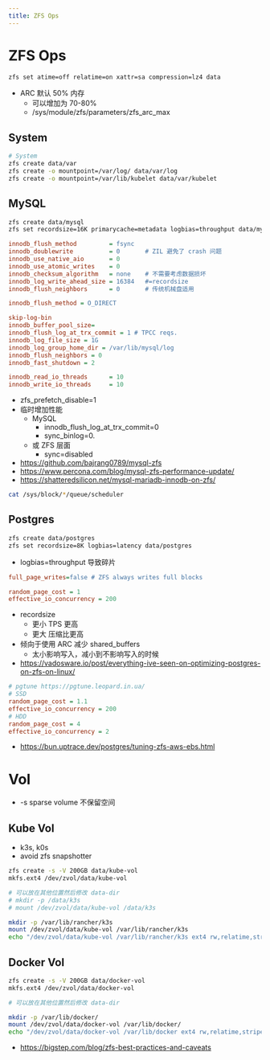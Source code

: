 ```yaml
---
title: ZFS Ops
---
```


# ZFS Ops

```bash
zfs set atime=off relatime=on xattr=sa compression=lz4 data
```

- ARC 默认 50% 内存
  - 可以增加为 70-80%
  - /sys/module/zfs/parameters/zfs_arc_max

## System

```bash
# System
zfs create data/var
zfs create -o mountpoint=/var/log/ data/var/log
zfs create -o mountpoint=/var/lib/kubelet data/var/kubelet
```

## MySQL

```bash
zfs create data/mysql
zfs set recordsize=16K primarycache=metadata logbias=throughput data/mysql
```

```ini title="my.zfs.cnf"
innodb_flush_method         = fsync
innodb_doublewrite          = 0       # ZIL 避免了 crash 问题
innodb_use_native_aio       = 0
innodb_use_atomic_writes    = 0
innodb_checksum_algorithm   = none    # 不需要考虑数据损坏
innodb_log_write_ahead_size = 16384   #=recordsize
innodb_flush_neighbors      = 0       # 传统机械盘适用
```

```ini title="my.ext4.cnf"
innodb_flush_method = O_DIRECT
```

```ini title="my.cnf"
skip-log-bin
innodb_buffer_pool_size=
innodb_flush_log_at_trx_commit = 1 # TPCC reqs.
innodb_log_file_size = 1G
innodb_log_group_home_dir = /var/lib/mysql/log
innodb_flush_neighbors = 0
innodb_fast_shutdown = 2

innodb_read_io_threads      = 10
innodb_write_io_threads     = 10
```

<!--
```ini
zfs_arc_max=2147483648
zfs_async_block_max_blocks=5000
zfs_delete_blocks=1000
```
- ARC=2G

-->

- zfs_prefetch_disable=1
- 临时增加性能
  - MySQL
    - innodb_flush_log_at_trx_commit=0
    - sync_binlog=0.
  - 或 ZFS 层面
    - sync=disabled
- https://github.com/bajrang0789/mysql-zfs
- https://www.percona.com/blog/mysql-zfs-performance-update/
- https://shatteredsilicon.net/mysql-mariadb-innodb-on-zfs/

```bash
cat /sys/block/*/queue/scheduler
```

## Postgres

```bash
zfs create data/postgres
zfs set recordsize=8K logbias=latency data/postgres
```

- logbias=throughput 导致碎片

```ini
full_page_writes=false # ZFS always writes full blocks

random_page_cost = 1
effective_io_concurrency = 200
```

- recordsize
  - 更小 TPS 更高
  - 更大 压缩比更高
- 倾向于使用 ARC 减少 shared_buffers
  - 太小影响写入，减小到不影响写入的时候
- https://vadosware.io/post/everything-ive-seen-on-optimizing-postgres-on-zfs-on-linux/

```ini
# pgtune https://pgtune.leopard.in.ua/
# SSD
random_page_cost = 1.1
effective_io_concurrency = 200
# HDD
random_page_cost = 4
effective_io_concurrency = 2
```

- https://bun.uptrace.dev/postgres/tuning-zfs-aws-ebs.html

# Vol

- -s sparse volume 不保留空间

## Kube Vol

- k3s, k0s
- avoid zfs snapshotter

```bash
zfs create -s -V 200GB data/kube-vol
mkfs.ext4 /dev/zvol/data/kube-vol

# 可以放在其他位置然后修改 data-dir
# mkdir -p /data/k3s
# mount /dev/zvol/data/kube-vol /data/k3s

mkdir -p /var/lib/rancher/k3s
mount /dev/zvol/data/kube-vol /var/lib/rancher/k3s
echo "/dev/zvol/data/kube-vol /var/lib/rancher/k3s ext4 rw,relatime,stripe=4 0 0" | tee -a /etc/fstab
```

## Docker Vol

```bash
zfs create -s -V 200GB data/docker-vol
mkfs.ext4 /dev/zvol/data/docker-vol

# 可以放在其他位置然后修改 data-dir

mkdir -p /var/lib/docker/
mount /dev/zvol/data/docker-vol /var/lib/docker/
echo "/dev/zvol/data/docker-vol /var/lib/docker ext4 rw,relatime,stripe=4 0 0" | tee -a /etc/fstab
```

- https://bigstep.com/blog/zfs-best-practices-and-caveats
